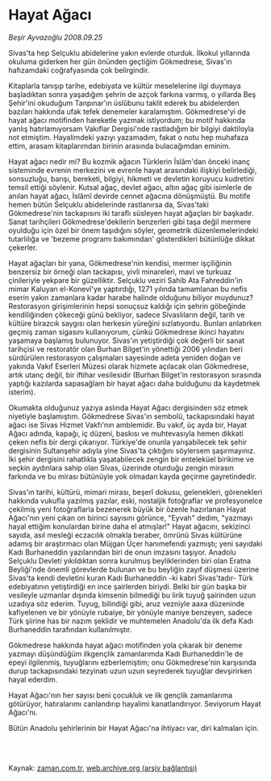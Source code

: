 # Hayat Ağacı

*Beşir Ayvazoğlu 2008.09.25*

<td class="columnist-detail">
<p>Sivas'ta hep Selçuklu abidelerine yakın evlerde oturduk. İlkokul yıllarında okuluma giderken her gün önünden geçtiğim Gökmedrese, Sivas'ın hafızamdaki coğrafyasında çok belirgindir.</p>
<p>
<div id="haberMetinDiv">
<p>Kitaplarla tanışıp tarihe, edebiyata ve kültür meselelerine ilgi duymaya başladıktan sonra yaşadığım şehrin de azçok farkına varmış, o yıllarda Beş Şehir'ini okuduğum Tanpınar'ın üslûbunu taklit ederek bu abidelerden bazıları hakkında ufak tefek denemeler karalamıştım. Gökmedrese'yi de hayat ağacı motifinden hareketle yazmak istiyordum; bu motif hakkında yanlış hatırlamıyorsam Vakıflar Dergisi'nde rastladığım bir bilgiyi daktiloyla not etmiştim. Hayalimdeki yazıyı yazamadım, fakat o notu hep muhafaza ettim, arasam kitaplarımdan birinin arasında bulacağımdan eminim. 
<p>Hayat ağacı nedir mi? Bu kozmik ağacın Türklerin İslâm'dan önceki inanç sisteminde evrenin merkezini ve evrenle hayat arasındaki ilişkiyi belirlediği, sonsuzluğu, barışı, bereketi, bilgiyi, hikmeti ve devletin koruyucu kudretini temsil ettiği söylenir. Kutsal ağaç, devlet ağacı, altın ağaç gibi isimlerle de anılan hayat ağacı, İslâmî devirde cennet ağacına dönüşmüştü. Bu motife hemen bütün Selçuklu abidelerinde rastlanırsa da, Sivas'taki Gökmedrese'nin tackapısını iki taraflı süsleyen hayat ağaçları bir başkadır. Sanat tarihçileri Gökmedrese'dekilerin benzerleri gibi taşa değil mermere oyulduğu için özel bir önem taşıdığını söyler, geometrik düzenlemelerindeki tutarlılığa ve 'bezeme programı bakımından' gösterdikleri bütünlüğe dikkat çekerler. 
<p>Hayat ağaçları bir yana, Gökmedrese'nin kendisi, mermer işçiliğinin benzersiz bir örneği olan tackapısı, yivli minareleri, mavi ve turkuaz çinileriyle yekpare bir güzelliktir. Selçuklu veziri Sahib Ata Fahreddin'in mimar Kaluyan el-Konevî'ye yaptırdığı, 1271 yılında tamamlanan bu nefis eserin yakın zamanlara kadar harabe halinde olduğunu biliyor muydunuz? Restorasyon girişimlerinin hepsi sonuçsuz kaldığı için şehrin göbeğinde kendiliğinden çökeceği günü bekliyor, sadece Sivaslıların değil, tarih ve kültüre birazcık saygısı olan herkesin yüreğini sızlatıyordu. Bunları anlatırken geçmiş zaman sigasını kullanıyorum, çünkü Gökmedrese ikinci hayatını yaşamaya başlamış bulunuyor. Sivas'ın yetiştirdiği çok değerli bir sanat tarihçisi ve restoratör olan Burhan Bilget'in yönettiği 2006 yılından beri sürdürülen restorasyon çalışmaları sayesinde adeta yeniden doğan ve yakında Vakıf Eserleri Müzesi olarak hizmete açılacak olan Gökmedrese, artık utanç değil, bir iftihar vesilesidir (Burhan Bilget'in restorasyon sırasında yaptığı kazılarda sapasağlam bir hayat ağacı daha bulduğunu da kaydetmek isterim). 
<p>Okumakta olduğunuz yazıya aslında Hayat Ağacı dergisinden söz etmek niyetiyle başlamıştım. Gökmedrese Sivas'ın sembolü, tackapısındaki hayat ağacı ise Sivas Hizmet Vakfı'nın amblemidir. Bu vakıf, üç ayda bir, Hayat Ağacı adında, kapağı, iç düzeni, baskısı ve muhtevasıyla hemen dikkati çeken nefis bir dergi çıkarıyor. Türkiye'de onunla yarışabilecek tek şehir dergisinin Sultanşehir adıyla yine Sivas'ta çıktığını söylersem şaşırmayınız. İki şehir dergisini rahatlıkla yaşatabilecek zengin bir enteleküel birikime ve seçkin aydınlara sahip olan Sivas, üzerinde oturduğu zengin mirasın farkında ve bu mirası bütünüyle yok olmadan kayda geçirme gayretindedir. 
<p>Sivas'ın tarihi, kültürü, mimari mirası, beşerî dokusu, gelenekleri, görenekleri hakkında vukufla yazılmış yazılar, eski, nostaljik fotoğraflar ve profesyonelce çekilmiş yeni fotoğraflarla bezenerek büyük bir özenle hazırlanan Hayat Ağacı'nın yeni çıkan on birinci sayısını görünce, "Eyvah" dedim, "yazmayı hayal ettiğim konulardan birine daha el atmışlar!" Hayat ağacını, sekizinci sayıda, asıl mesleği eczacılık olmakla beraber, ömrünü Sivas kültürüne adamış bir araştırmacı olan Müjgan Üçer hanımefendi yazmıştı; yeni sayıdaki Kadı Burhaneddin yazılarından biri de onun imzasını taşıyor. Anadolu Selçuklu Devleti yıkıldıktan sonra kurulmuş beyliklerinden biri olan Eratna Beyliği'nde önemli görevlerde bulunan ve bu beyliğin zayıf düşmesi üzerine Sivas'ta kendi devletini kuran Kadı Burhaneddin -ki kabri Sivas'tadır- Türk edebiyatının yetiştirdiği en ince şairlerden biriydi. Belki bir gün başka bir vesileyle uzmanlar dışında kimsenin bilmediği bu lirik tuyuğ şairinden uzun uzadıya söz ederim. Tuyug, bilindiği gibi, aruz vezniyle aaxa düzeninde kafiyelenen ve bir yönüyle rubaiye, bir yönüyle maniye benzeyen, sadece Türk şiirine has bir nazım şeklidir ve muhtemelen Anadolu'da ilk defa Kadı Burhaneddin tarafından kullanılmıştır.
<p>Gökmedrese hakkında hayat ağacı motifinden yola çıkarak bir deneme yazmayı düşündüğüm ilkgençlik zamanlarımda Kadı Burhaneddin'le de epeyi ilgilenmiş, tuyuğlarını ezberlemiştim; onu Gökmedrese'nin karşısında durup tackapısındaki tezyinatı uzun uzun seyrederek tuyuğlar devşirirken hayal ederdim. 
<p>Hayat Ağacı'nın her sayısı beni çocukluk ve ilk gençlik zamanlarıma götürüyor, hatıralarımı canlandırıp hayalimi kanatlandırıyor. Seviyorum Hayat Ağacı'nı.
<p>Bütün Anadolu şehirlerinin bir Hayat Ağacı'na ihtiyacı var, diri kalmaları için.
<p></p></p></p></p></p></p></p></p></p></div>
</p>


<p><br>
		 </br></p></td>

Kaynak: [zaman.com.tr](http://zaman.com.tr/yazar.do?yazino=742297), [web.archive.org (arşiv bağlantısı)](http://web.archive.org/web/20120411033559/http://www.zaman.com.tr:80/yazar.do?yazino=742297)
